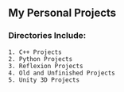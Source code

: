 ## My Personal Projects 

### Directories Include:
	1. C++ Projects
	2. Python Projects
	3. Reflexion Projects
	4. Old and Unfinished Projects
	5. Unity 3D Projects
